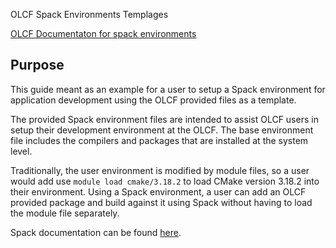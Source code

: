 OLCF Spack Environments Templages

[OLCF Documentaton for spack environments](https://docs.olcf.ornl.gov/software/spack_env/index.html)

## Purpose

This guide meant as an example for a user to setup a Spack environment for application development using the OLCF 
provided files as a template.

The provided Spack environment files are intended to assist OLCF users in setup their development environment at the 
OLCF.  The base environment file includes the compilers and packages that are installed at the system level.

Traditionally, the user environment is modified by module files, so a user would add use  ``module load cmake/3.18.2`` to 
load CMake version 3.18.2 into their environment.  Using a Spack environment, a user can add an OLCF provided package
and build against it using Spack without having to load the module file separately.

Spack documentation can be found [here](https://spack.readthedocs.io/).
